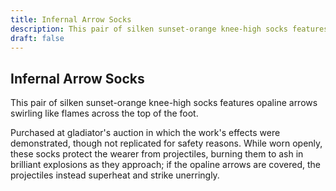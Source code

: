 ```yaml
---
title: Infernal Arrow Socks
description: This pair of silken sunset-orange knee-high socks features opaline arrows swirling like flames across the top of the foot....
draft: false
---
```


## Infernal Arrow Socks

This pair of silken sunset-orange knee-high socks features opaline arrows swirling like flames across the top of the foot.

Purchased at gladiator's auction in which the work's effects were demonstrated, though not replicated for safety reasons. While worn openly, these socks protect the wearer from projectiles, burning them to ash in brilliant explosions as they approach; if the opaline arrows are covered, the projectiles instead superheat and strike unerringly.
